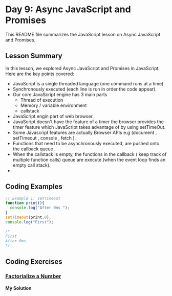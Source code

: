 
# Day 9: Async JavaScript and Promises 

This README file summarizes the JavaScript lesson on Async JavaScript and Promises.

## Lesson Summary

In this lesson, we explored Async JavaScript and Promises in JavaScript. Here are the key points covered:
- JavaScript is a single threaded language  (one command runs at a time)
- Synchronously executed (each line is run in order the code appear).
- Our core JavaScript engine has 3 main parts
   - Thread of execution
   - Memory / variable environment
   - callstack
- JavaScript engin part of web browser.
- JavaScript doesn't have the feature of a timer the browser provides the timer feature which JavaScript takes advantage of by using setTimeOut.
- Some Javascript features are actually Browser APIs e.g (document , setTimeout , console , fetch ).
- Functions that need to be asynchronously executed, are pushed onto the callback queue .
- When the callstack is empty, the functions in the callback ( keep track of multiple function calls) queue are execute (when the event loop finds an empty call stack).
- 


## Coding Examples

```javascript
// Example 1: setTimeout
function print(){
  console.log("After 0ms ");
}
setTimeout(print,0);
console.log("First");

/*
First 
After 0ms 
*/
```


## Coding Exercises

### [Factorialize a Number](https://www.freecodecamp.org/learn/javascript-algorithms-and-data-structures/basic-algorithm-scripting/factorialize-a-number)

#### My Solution


```javascript


```
